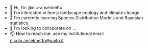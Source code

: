 - 👋 Hi, I’m @nic-anselmetto
- 👀 I’m interested in forest landscape ecology and climate change
- 🌱 I’m currently learning Species Distribution Models and Bayesian statistics
- 💞️ I’m looking to collaborate on ...
- 📫 How to reach me: use my institutional email nicolo.anselmetto@unito.it

<!---
nic-anselmetto/nic-anselmetto is a ✨ special ✨ repository because its `README.md` (this file) appears on your GitHub profile.
You can click the Preview link to take a look at your changes.
--->
